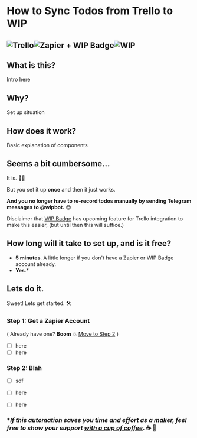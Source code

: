 # How to Sync Todos from Trello to WIP

![Trello](https://notes.ciscospark.com/images/trello-logo.png)![Zapier + WIP Badge](https://emojipedia-us.s3.amazonaws.com/thumbs/120/apple/129/high-voltage-sign_26a1.png)![WIP](https://emojipedia-us.s3.amazonaws.com/thumbs/120/apple/129/construction-sign_1f6a7.png)
---

## What is this?
Intro here

## Why?
Set up situation

## How does it work?
Basic explanation of components

## Seems a bit cumbersome...
It is. 🤷‍♂️

But you set it up **once** and then it just works.

**And you no longer have to re-record todos manually by sending Telegram messages to @wipbot.** 😌

Disclaimer that [WIP Badge](https://wipbadge.com/) has upcoming feature for Trello integration to make this easier, (but until then this will suffice.)

## How long will it take to set up, and is it free?
* **5 minutes**. A little longer if you don't have a Zapier or WIP Badge account already.
* **Yes**.*

## Lets do it.
Sweet! Lets get started. 🛠️

### Step 1: Get a Zapier Account
( Already have one? **Boom** 💥 [Move to Step 2](#Step-2:-Blah) )
- [ ] here
- [ ] here

### Step 2: Blah
- [ ] sdf
- [ ] here
- [ ] here


### ****If this automation saves you time and effort as a maker, feel free to show your support [with a cup of coffee](https://www.buymeacoffee.com/levidxyz)***. ☕ 🙌
